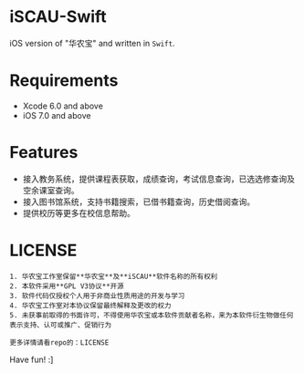 iSCAU-Swift
===========

iOS version of "华农宝" and written in ```Swift```.

# Requirements

* Xcode 6.0 and above
* iOS 7.0 and above

# Features

* 接入教务系统，提供课程表获取，成绩查询，考试信息查询，已选选修查询及空余课室查询。
* 接入图书馆系统，支持书籍搜索，已借书籍查询，历史借阅查询。
* 提供校历等更多在校信息帮助。

# LICENSE

```
1. 华农宝工作室保留**华农宝**及**iSCAU**软件名称的所有权利
2. 本软件采用**GPL V3协议**开源
3. 软件代码仅授权个人用于非商业性质用途的开发与学习
4. 华农宝工作室对本协议保留最终解释及更改的权力
5. 未获事前取得的书面许可，不得使用华农宝或本软件贡献者名称，来为本软件衍生物做任何表示支持、认可或推广、促销行为

更多详情请看repo的：LICENSE
```

Have fun! :]

